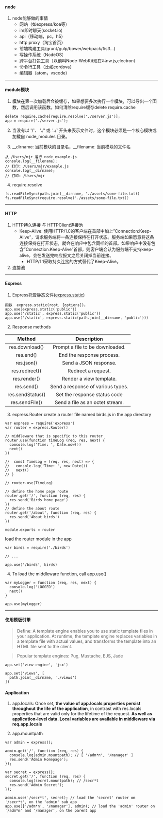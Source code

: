 #### node
1. node能够做的事情
    + 网站（如express/koa等）
    + im即时聊天(socket.io)
    + api（移动端，pc，h5）
    + http proxy（淘宝首页）
    + 前端构建工具(grunt/gulp/bower/webpack/fis3...)
    + 写操作系统（NodeOS）
    + 跨平台打包工具（以前叫Node-WebKit现在叫nw.js,electron）
    + 命令行工具（比如cordova）
    + 编辑器（atom，vscode）
***

#### module模块
1. 模块在第一次加载后会被缓存，如果想要多次执行一个模块，可以导出一个函数，然后调用该函数。如何清除require缓存delete require.cache
```
delete require.cache[require.resolve('./server.js')];
app = require('./server.js');
```

2. 当没有以 '/'、 './' 或 '../' 开头来表示文件时，这个模块必须是一个核心模块或加载自 node_modules 目录。

3. __dirname: 当前模块的目录名，__filename: 当前模块的文件名
```
从 /Users/mjr 运行 node example.js
console.log(__filename);
// 打印: /Users/mjr/example.js
console.log(__dirname);
// 打印: /Users/mjr
```

4. require.resolve
```
fs.readFileSync(path.join(__dirname, './assets/some-file.txt))
fs.readFileSync(require.resolve('./assets/some-file.txt))
```
***

#### HTTP
1. HTTP持久连接 与 HTTPClient连接池
    + Keep-Alive: 使用HTTP/1.0的客户端在首部中加上”Connection:Keep-Alive”，请求服务端将一条连接保持在打开状态。服务端如果愿意将这条连接保持在打开状态，就会在响应中包含同样的首部。如果响应中没有包含”Connection:Keep-Alive”首部，则客户端会认为服务端不支持keep-alive，会在发送完响应报文之后关闭掉当前连接。 
		+ HTTP/1.1采取持久连接的方式替代了Keep-Alive。
2. 连接池
***

#### Express
1. Express托管静态文件([express.static](http://www.expressjs.com.cn/4x/api.html))
```
函数	express.static(root, [options])，
app.use(express.static('public'))
app.use('/static', express.static('public'))
app.use('/static', express.static(path.join(__dirname, 'public')))
```
2. Response methods

| Method           | Description                        |  
| :--------------: | :--------------------------------: |
| res.download()   | Prompt a file to be downloaded.    |
| res.end()        | End the response process.          |
| res.json()       | Send a JSON response.              |
| res.redirect()   | Redirect a request.                |
| res.render()     | Render a view template.            |
| res.send()       | Send a response of various types.  | 
| res.sendStatus() | Set the response status code       |
| res.sendFile()   | 	Send a file as an octet stream.   |

3. express.Router
create a router file named birds.js in the app directory
```
var express = require('express')
var router = express.Router()

// middleware that is specific to this router
router.use(function timeLog (req, res, next) {
  console.log('Time: ', Date.now())
  next()
})

//  const TimeLog = (req, res, next) => {
//   console.log('Time: ', new Date())
//   next()
// }

// router.use(TimeLog)

// define the home page route
router.get('/', function (req, res) {
  res.send('Birds home page')
})
// define the about route
router.get('/about', function (req, res) {
  res.send('About birds')
})

module.exports = router
```
load the router module in the app
```
var birds = require('./birds')

// ...

app.use('/birds', birds)
```

4. To load the middleware function, call app.use()
```
var myLogger = function (req, res, next) {
  console.log('LOGGED')
  next()
}

app.use(myLogger)
```
***

#### 使用模版引擎
> Define: A template engine enables you to use static template files in your application. At runtime, the template engine replaces variables in a template file with actual values, and transforms the template into an HTML file sent to the client. 

> Popular template engines: Pug, Mustache, EJS, Jade
```
app.set('view engine', 'jsx')

app.set('views', [
  path.join(__dirname, './views')
])
```

#### Application
1. app.locals: Once set, **the value of app.locals properties persist throughout the life of the application**, in contrast with res.locals properties that are valid only for the lifetime of the request. **As well as application-level data. Local variables are available in middleware via req.app.locals**

2. app.mountpath
```
var admin = express();

admin.get('/', function (req, res) {
  console.log(admin.mountpath); // [ '/adm*n', '/manager' ]
  res.send('Admin Homepage');
});

var secret = express();
secret.get('/', function (req, res) {
  console.log(secret.mountpath); // /secr*t
  res.send('Admin Secret');
});

admin.use('/secr*t', secret); // load the 'secret' router on '/secr*t', on the 'admin' sub app
app.use(['/adm*n', '/manager'], admin); // load the 'admin' router on '/adm*n' and '/manager', on the parent app
```

